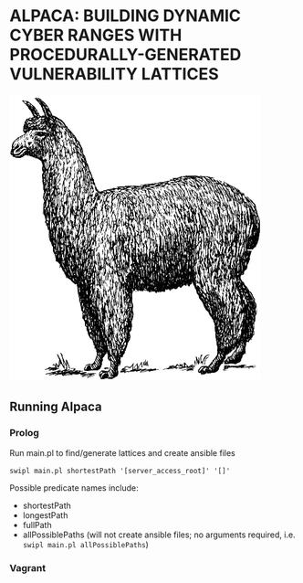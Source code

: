 # ALPACA: BUILDING DYNAMIC CYBER RANGES WITH PROCEDURALLY-GENERATED VULNERABILITY LATTICES

![Logo](logo.png)

## Running Alpaca

### Prolog

Run main.pl to find/generate lattices and create ansible files

```
swipl main.pl shortestPath '[server_access_root]' '[]'
```

Possible predicate names include:

+ shortestPath
+ longestPath
+ fullPath
+ allPossiblePaths (will not create ansible files; no arguments required, i.e. `swipl main.pl allPossiblePaths`)

### Vagrant

